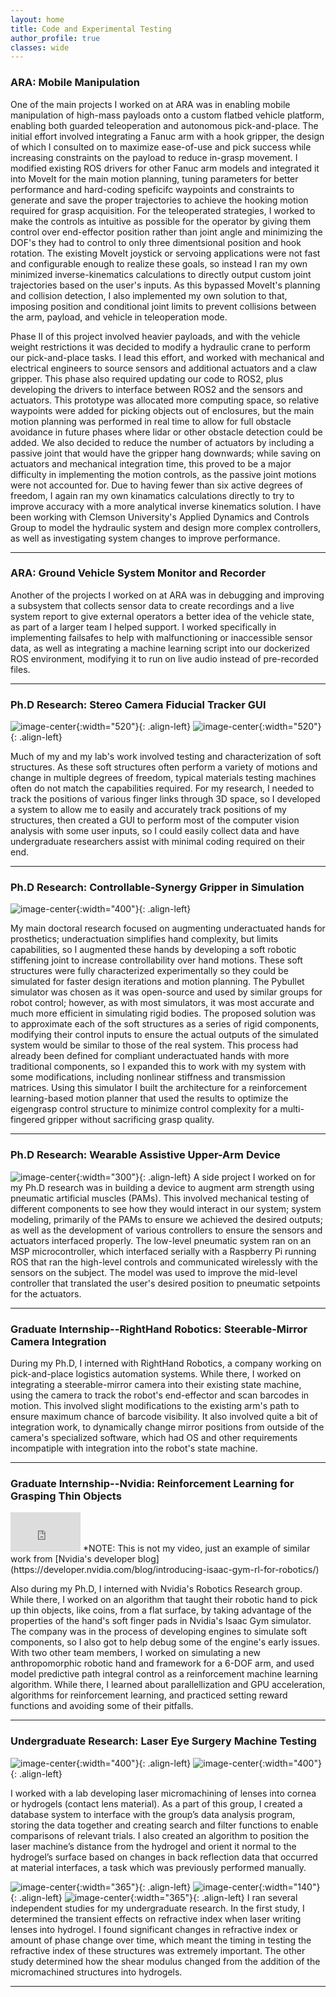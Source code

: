 ```yaml
---
layout: home
title: Code and Experimental Testing
author_profile: true
classes: wide
---
```


### ARA: Mobile Manipulation

One of the main projects I worked on at ARA was in enabling mobile manipulation of high-mass payloads onto a custom flatbed vehicle platform, enabling both guarded teleoperation and autonomous pick-and-place.  The initial effort involved integrating a Fanuc arm with a hook gripper, the design of which I consulted on to maximize ease-of-use and pick success while increasing constraints on the payload to reduce in-grasp movement.  I modified existing ROS drivers for other Fanuc arm models and integrated it into MoveIt for the main motion planning, tuning parameters for better performance and hard-coding speficifc waypoints and constraints to generate and save the proper trajectories to achieve the hooking motion required for grasp acquisition.  For the teleoperated strategies, I worked to make the controls as intuitive as possible for the operator by giving them control over end-effector position rather than joint angle and minimizing the DOF's they had to control to only three dimentsional position and hook rotation. The existing MoveIt joystick or servoing applications were not fast and configurable enough to realize these goals, so instead I ran my own minimized inverse-kinematics calculations to directly output custom joint trajectories based on the user's inputs.  As this bypassed MoveIt's planning and collision detection, I also implemented my own solution to that, imposing position and conditional joint limits to prevent collisions between the arm, payload, and vehicle in teleoperation mode. 

Phase II of this project involved heavier payloads, and with the vehicle weight restrictions it was decided to modify a hydraulic crane to perform our pick-and-place tasks.  I lead this effort, and worked with mechanical and electrical engineers to source sensors and additional actuators and a claw gripper.  This phase also required updating our code to ROS2, plus developing the drivers to interface between ROS2 and the sensors and actuators.  This prototype was allocated more computing space, so relative waypoints were added for picking objects out of enclosures, but the main motion planning was performed in real time to allow for full obstacle avoidance in future phases where lidar or other obstacle detection could be added.  We also decided to reduce the number of actuators by including a passive joint that would have the gripper hang downwards; while saving on actuators and mechanical integration time, this proved to be a major difficulty in implementing the motion controls, as the passive joint motions were not accounted for.  Due to having fewer than six active degrees of freedom, I again ran my own kinamatics calculations directly to try to improve accuracy with a more analytical inverse kinematics solution.  I have been working with Clemson University's Applied Dynamics and Controls Group to model the hydraulic system and design more complex controllers, as well as investigating system changes to improve performance.


---


### ARA: Ground Vehicle System Monitor and Recorder

Another of the projects I worked on at ARA was in debugging and improving a subsystem that collects sensor data to create recordings and a live system report to give external operators a better idea of the vehicle state, as part of a larger team I helped support.  I worked specifically in implementing failsafes to help with malfunctioning or inaccessible sensor data, as well as integrating a machine learning script into our dockerized ROS environment, modifying it to run on live audio instead of pre-recorded files. 

---


### Ph.D Research: Stereo Camera Fiducial Tracker GUI
![image-center](/assets/images/stereo_test_setup.png){:width="520"}{: .align-left}
![image-center](/assets/images/fiducial_gui.png){:width="520"}{: .align-left}

Much of my and my lab's work involved testing and characterization of soft structures.  As these soft structures often perform a variety of motions and change in multiple degrees of freedom, typical materials testing machines often do not match the capabilities required.  For my research, I needed to track the positions of various finger links through 3D space, so I developed a system to allow me to easily and accurately track positions of my structures, then created a GUI to perform most of the computer vision analysis with some user inputs, so I could easily collect data and have undergraduate researchers assist with minimal coding required on their end.

---


### Ph.D Research: Controllable-Synergy Gripper in Simulation
![image-center](/assets/images/urdf1x.gif){:width="400"}{: .align-left}

My main doctoral research focused on augmenting underactuated hands for prosthetics; underactuation simplifies hand complexity, but limits capabilities, so I augmented these hands by developing a soft robotic stiffening joint to increase controllability over hand motions. These soft structures were fully characterized experimentally so they could be simulated for faster design iterations and motion planning.  The Pybullet simulator was chosen as it was open-source and used by similar groups for robot control; however, as with most simulators, it was most accurate and much more efficient in simulating rigid bodies.  The proposed solution was to approximate each of the soft structures as a series of rigid components, modifying their control inputs to ensure the actual outputs of the simulated system would be similar to those of the real system.  This process had already been defined for compliant underactuated hands with more traditional components, so I expanded this to work with my system with some modifications, including nonlinear stiffness and transmission matrices. Using this simulator I built the architecture for a reinforcement learning-based motion planner that used the results to optimize the eigengrasp control structure to minimize control complexity for a multi-fingered gripper without sacrificing grasp quality.

---

### Ph.D Research: Wearable Assistive Upper-Arm Device
![image-center](/assets/images/single_instron.png){:width="300"}{: .align-left} A side project I worked on for my Ph.D research was in building a device to augment arm strength using pneumatic artificial muscles (PAMs). This involved mechanical testing of different components to see how they would interact in our system; system modeling, primarily of the PAMs to ensure we achieved the desired outputs; as well as the development of various controllers to ensure the sensors and actuators interfaced properly.  The low-level pneumatic system ran on an MSP microcontroller, which interfaced serially with a Raspberry Pi running ROS that ran the high-level controls and communicated wirelessly with the sensors on the subject.  The model was used to improve the mid-level controller that translated the user's desired position to pneumatic setpoints for the actuators.

---

### Graduate Internship--RightHand Robotics: Steerable-Mirror Camera Integration

During my Ph.D, I interned with RightHand Robotics, a company working on pick-and-place logistics automation systems.  While there, I worked on integrating a steerable-mirror camera into their existing state machine, using the camera to track the robot's end-effector and scan barcodes in motion.  This involved slight modifications to the existing arm's path to ensure maximum chance of barcode visibility.  It also involved quite a bit of integration work, to dynamically change mirror positions from outside of the camera's specialized software, which had OS and other requirements incompatiple with integration into the robot's state machine.


---

### Graduate Internship--Nvidia: Reinforcement Learning for Grasping Thin Objects

<iframe width="112" height="63" src="https://www.youtube.com/embed/ReM3lVkcS2w?controls=0" title="YouTube video player" frameborder="0" allow="accelerometer; autoplay; clipboard-write; encrypted-media; gyroscope; picture-in-picture" allowfullscreen></iframe>
*NOTE: This is not my video, just an example of similar work from  [Nvidia's developer blog](https://developer.nvidia.com/blog/introducing-isaac-gym-rl-for-robotics/)

Also during my Ph.D, I interned with Nvidia's Robotics Research group.  While there, I worked on an algorithm that taught their robotic hand to pick up thin objects, like coins, from a flat surface, by taking advantage of the properties of the hand's soft finger pads in Nvidia's Isaac Gym simulator.  The company was in the process of developing engines to simulate soft components, so I also got to help debug some of the engine's early issues.  With two other team members, I worked on simulating a new anthropomorphic robotic hand and framework for a 6-DOF arm, and used model predictive path integral control as a reinforcement machine learning algorithm.  While there, I learned about parallellization and GPU acceleration, algorithms for reinforcement learning, and practiced setting reward functions and avoiding some of their pitfalls.


---

### Undergraduate Research: Laser Eye Surgery Machine Testing
![image-center](/assets/images/database.jpg){:width="400"}{: .align-left}
![image-center](/assets/images/pattern_test.jpg){:width="400"}{: .align-left}

I worked with a lab developing laser micromachining of lenses into cornea or hydrogels (contact lens material). As a part of this group, I created a database system to interface with the group’s data analysis program, storing the data together and creating search and filter functions to enable comparisons of relevant trials. I also created an algorithm to position the laser machine’s distance from the hydrogel and orient it normal to the hydrogel’s surface based on changes in back reflection data that occurred at material interfaces, a task which was previously performed manually.

![image-center](/assets/images/transient_hydrogel_results.png){:width="365"}{: .align-left}
![image-center](/assets/images/hydrogel_shear.jpeg){:width="140"}{: .align-left}
![image-center](/assets/images/hydrogel_shear_results.png){:width="365"}{: .align-left}
I ran several independent studies for my undergraduate research.  In the first study, I determined the transient effects on refractive index when laser writing lenses into hydrogel.  I found significant changes in refractive index or amount of phase change over time, which meant the timing in testing the refractive index of these structures was extremely important. The other study determined how the shear modulus changed from the addition of the micromachined structures into hydrogels.

---
